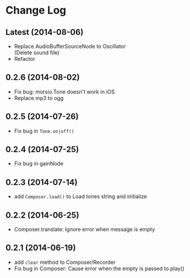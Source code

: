 
# Change Log

## Latest (2014-08-06)

- Replace AudioBufferSourceNode to Oscillator  
  (Delete sound file)
- Refactor

## 0.2.6 (2014-08-02)

- Fix bug: morsio.Tone doesn't work in iOS
- Replace mp3 to ogg

## 0.2.5 (2014-07-26)

- Fix bug in `Tone.on|off()`

## 0.2.4 (2014-07-25)

- Fix bug in gainNode

## 0.2.3 (2014-07-14)

- add `Composer.load()` to Load tones string and initialize

## 0.2.2 (2014-06-25)

- Composer.translate: Ignore error when message is empty 

## 0.2.1 (2014-06-19)

- add `clear` method to Composer/Recorder
- Fix bug in Composer: Cause error when the empty is passed to play()
